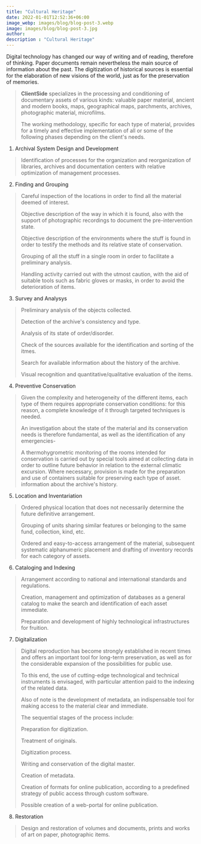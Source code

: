 ```yaml
---
title: "Cultural Heritage"
date: 2022-01-01T12:52:36+06:00
image_webp: images/blog/blog-post-3.webp
image: images/blog/blog-post-3.jpg
author:
description : "Cultural Heritage"
---
```


Digital technology has changed our way of writing and of reading, therefore of thinking. Paper documents remain nevertheless the main source of information about the past. The digitization of historical sources is essential for the elaboration of new visions of the world, just as for the preservation of memories.

> **ClientSide** specializes in the processing and conditioning of documentary assets of various kinds: valuable paper material, ancient and modern books, maps, geographical maps, parchments, archives, photographic material, microfilms.
> 
> The working methodology, specific for each type of material, provides for a timely and effective implementation of all or some of the following phases depending on the client's needs.

1. Archival System Design and Development

> Identification of processes for the organization and reorganization of libraries, archives and documentation centers with relative optimization of management processes.

2. Finding and Grouping

> Careful inspection of the locations in order to find all the material deemed of interest.
> 
> Objective description of the way in which it is found, also with the support of photographic recordings to document the pre-intervention state.
> 
> Objective description of the environments where the stuff is found in order to testify the methods and its relative state of conservation.
> 
> Grouping of all the stuff in a single room in order to facilitate a preliminary analysis.
> 
> Handling activity carried out with the utmost caution, with the aid of suitable tools such as fabric gloves or masks, in order to avoid the deterioration of items. 

3. Survey and Analysys

> Preliminary analysis of the objects collected.
> 
> Detection of the archive's consistency and type.
> 
> Analysis of its state of order/disorder.
> 
> Check of the sources available for the identification and sorting of the itmes.
> 
> Search for available information about the history of the archive.
> 
> Visual recognition and quantitative/qualitative evaluation of the items.

4. Preventive Conservation

> Given the complexity and heterogeneity of the different items, each type of them requires appropriate conservation conditions: for this reason, a complete knowledge of it through targeted techniques is needed.
> 
> An investigation about the state of the material and its conservation needs is therefore fundamental, as well as the identification of any emergencies-
> 
> A thermohygrometric monitoring of the rooms intended for conservation is carried out by special tools aimed at collecting data in order to outline future behavior in relation to the external climatic excursion. Where necessary, provision is made for the preparation and use of containers suitable for preserving each type of asset.
information about the archive's history.

5. Location and Inventariation

> Ordered physical location that does not necessarily determine the future definitive arrangement.
> 
> Grouping of units sharing similar features or belonging to the same fund, collection, kind, etc.
> 
> Ordered and easy-to-access arrangement of the material, subsequent systematic alphanumeric placement and drafting of inventory records for each category of assets.

6. Cataloging and Indexing

> Arrangement according to national and international standards and regulations.
> 
> Creation, management and optimization of databases as a general catalog to make the search and identification of each asset immediate.
> 
> Preparation and development of highly technological infrastructures for fruition. 

7. Digitalization

> Digital reproduction has become strongly established in recent times and offers an important tool for long-term preservation, as well as for the considerable expansion of the possibilities for public use.
> 
> To this end, the use of cutting-edge technological and technical instruments is envisaged, with particular attention paid to the indexing of the related data.
> 
> Also of note is the development of metadata, an indispensable tool for making access to the material clear and immediate.
> 
> The sequential stages of the process include:
> 
> Preparation for digitization.
> 
> Treatment of originals.
> 
> Digitization process.
> 
> Writing and conservation of the digital master.
> 
> Creation of metadata.
> 
> Creation of formats for online publication, according to a predefined strategy of public access through custom software.
> 
> Possible creation of a web-portal for online publication.
    
8. Restoration
 
> Design and restoration of volumes and documents, prints and works of art on paper, photographic items.
